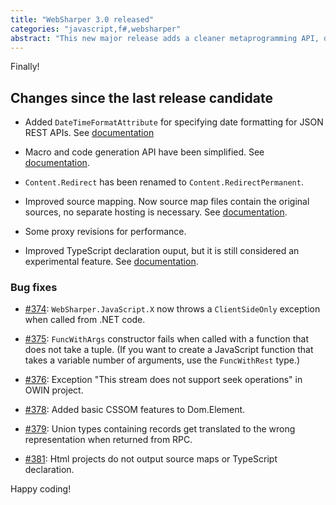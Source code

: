 ```yaml
---
title: "WebSharper 3.0 released"
categories: "javascript,f#,websharper"
abstract: "This new major release adds a cleaner metaprogramming API, date formatting for JSON API, bug fixes and proxy revisions, among many other changes."
---
```

Finally!

## Changes since the last release candidate

* Added `DateTimeFormatAttribute` for specifying date formatting for
JSON REST APIs. See [documentation](http://websharper.com/docs/json#heading-6)

* Macro and code generation API have been simplified.
See [documentation](http://websharper.com/docs/translation#heading-3).

* `Content.Redirect` has been renamed to `Content.RedirectPermanent`.

* Improved source mapping.
Now source map files contain the original sources, no separate hosting is necessary.
See [documentation](http://websharper.com/docs/source-mapping).

* Some proxy revisions for performance.

* Improved TypeScript declaration ouput, but it is still considered
an experimental feature. See [documentation](http://websharper.com/docs/ts-output).

### Bug fixes
* [#374](https://github.com/intellifactory/websharper/issues/374):
`WebSharper.JavaScript.X` now throws a `ClientSideOnly` exception
when called from .NET code.

* [#375](https://github.com/intellifactory/websharper/issues/375):
`FuncWithArgs` constructor fails when called with a function that
does not take a tuple.
(If you want to create a JavaScript function that takes a variable
number of arguments, use the `FuncWithRest` type.)

* [#376](https://github.com/intellifactory/websharper/issues/376):
Exception "This stream does not support seek operations" in OWIN project.

* [#378](https://github.com/intellifactory/websharper/issues/378):
Added basic CSSOM features to Dom.Element.

* [#379](https://github.com/intellifactory/websharper/issues/379):
Union types containing records get translated to the wrong representation when returned from RPC.

* [#381](https://github.com/intellifactory/websharper/issues/381):
Html projects do not output source maps or TypeScript declaration.

Happy coding!